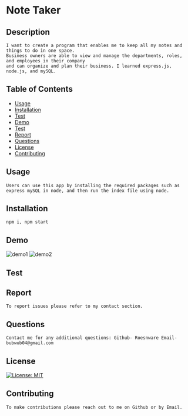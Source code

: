 # Note Taker
## Description
    
    I want to create a program that enables me to keep all my notes and things to do in one space.
    Business owners are able to view and manage the departments, roles, and employees in their company
    and can organize and plan their business. I learned express.js, node.js, and mySQL.

## Table of Contents

- [Usage](#usage)
- [Installation](#installation)
- [Test](#test)
- [Demo](#demo)
- [Test](#test)
- [Report](#report)
- [Questions](#questions)
- [License](#license)
- [Contributing](#contributing)

## Usage
    
    Users can use this app by installing the required packages such as express mySQL in node, and then run the index file using node.

## Installation
    
    npm i, npm start

## Demo 

![demo1]()
![demo2]()

## Test

## Report

    To report issues please refer to my contact section.

## Questions

    Contact me for any additional questions: Github- Roesnware Email- bubwub04@gmail.com
    
## License

[![License: MIT](https://img.shields.io/badge/License-MIT-yellow.svg)](https://opensource.org/licenses/MIT)
    
## Contributing
    
    To make contributions please reach out to me on Github or by Email.
